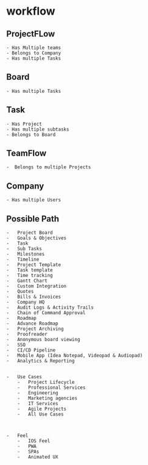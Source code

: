 # workflow 

## ProjectFLow
	- Has Multiple teams
	- Belongs to Company
	- Has multiple Tasks

## Board
	- Has multiple Tasks

## Task
	- Has Project
	- Has multiple subtasks
	- Belongs to Board


## TeamFlow
	-  Belongs to multiple Projects


## Company
	- Has multiple Users


## Possible Path
	-	Project Board
	-	Goals & Objectives
	-	Task
	-	Sub Tasks
	-	Milestones
	-	Timeline
	-	Project Template
	-	Task template
	-	Time tracking
	-	Gantt Chart
	-	Custom Integration
	-	Quotes
	-	Bills & Invoices
	-	Company HQ
	-	Audit Logs & Activity Trails
	-	Chain of Command Approval
	-	Roadmap
	-	Advance Roadmap
	-	Project Archiving
	-	Proofreader
	-	Anonymous board viewing
	-	SSO
	-	CI/CD Pipeline
	-	Mobile App (Idea Notepad, Videopad & Audiopad)
	-	Analytics & Reporting


	-	Use Cases
		-	Project Lifecycle
		-	Professional Services
		-	Engineering
		-	Marketing agencies
		-	IT Services
		-	Agile Projects
		-	All Use Cases



	-	Feel
		-	IOS Feel
		-	PWA
		-	SPAs
		-	Animated UX


